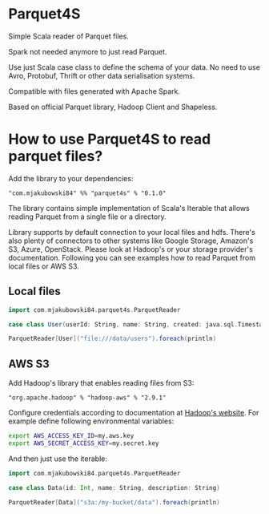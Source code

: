 # Parquet4S

Simple Scala reader of Parquet files. 

Spark not needed anymore to just read Parquet. 

Use just Scala case class to define the schema of your data.
No need to use Avro, Protobuf, Thrift or other data serialisation
systems.

Compatible with files generated with Apache Spark.

Based on official Parquet library, Hadoop Client and Shapeless.

# How to use Parquet4S to read parquet files?

Add the library to your dependencies:

```
"com.mjakubowski84" %% "parquet4s" % "0.1.0"

```

The library contains simple implementation of Scala's Iterable that allows reading Parquet from a single file or a directory.

Library supports by default connection to your local files and hdfs. There's also plenty of connectors to other systems like
Google Storage, Amazon's S3, Azure, OpenStack. Please look at Hadoop's or your storage provider's documentation.
Following you can see examples how to read Parquet from local files or AWS S3.

## Local files

```scala
import com.mjakubowski84.parquet4s.ParquetReader

case class User(userId: String, name: String, created: java.sql.Timestamp)

ParquetReader[User]("file:///data/users").foreach(println)

```

## AWS S3

Add Hadoop's library that enables reading files from S3:

```
"org.apache.hadoop" % "hadoop-aws" % "2.9.1"

```

Configure credentials according to documentation at 
[Hadoop's website](https://hadoop.apache.org/docs/current/hadoop-aws/tools/hadoop-aws/index.html#S3A_Authentication_methods).
For example define following environmental variables:
```bash
export AWS_ACCESS_KEY_ID=my.aws.key
export AWS_SECRET_ACCESS_KEY=my.secret.key
```

And then just use the iterable:

```scala
import com.mjakubowski84.parquet4s.ParquetReader

case class Data(id: Int, name: String, description: String)

ParquetReader[Data]("s3a:/my-bucket/data").foreach(println)

```
